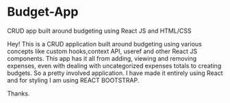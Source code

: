 # Budget-App
CRUD app built around budgeting using React JS and HTML/CSS

Hey! This is a CRUD application built around budgeting using various concepts like custom hooks,context API, useref and other React JS components. 
This app has it all from adding, viewing and removing expenses, even with dealing with uncategorized expenses totals to creating budgets. So a pretty involved application.
I have made it entirely using React and for styling I am using REACT BOOTSTRAP.


Thanks.
